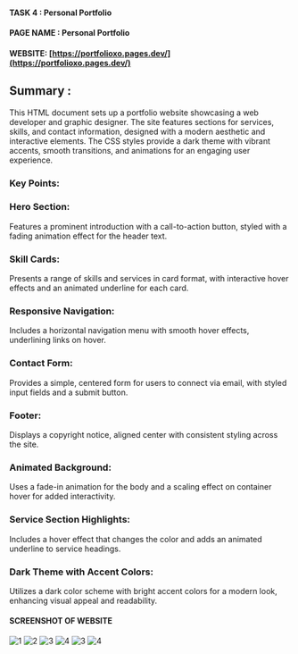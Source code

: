 

#### TASK 4  : Personal Portfolio

#### PAGE NAME : Personal Portfolio

#### WEBSITE: [https://portfolioxo.pages.dev/](https://portfolioxo.pages.dev/)

## Summary :
This HTML document sets up a portfolio website showcasing a web developer and graphic designer. The site features sections for services, skills, and contact information, designed with a modern aesthetic and interactive elements. The CSS styles provide a dark theme with vibrant accents, smooth transitions, and animations for an engaging user experience.

### Key Points:




### Hero Section: 
Features a prominent introduction with a call-to-action button, styled with a fading animation effect for the header text.

### Skill Cards:
 Presents a range of skills and services in card format, with interactive hover effects and an animated underline for each card.

### Responsive Navigation: 
Includes a horizontal navigation menu with smooth hover effects, underlining links on hover.

### Contact Form: 
Provides a simple, centered form for users to connect via email, with styled input fields and a submit button.

### Footer: 
Displays a copyright notice, aligned center with consistent styling across the site.

### Animated Background: 
Uses a fade-in animation for the body and a scaling effect on container hover for added interactivity.

### Service Section Highlights: 
Includes a hover effect that changes the color and adds an animated underline to service headings.

### Dark Theme with Accent Colors: 
Utilizes a dark color scheme with bright accent colors for a modern look, enhancing visual appeal and readability.

#### SCREENSHOT OF WEBSITE

![1](https://github.com/user-attachments/assets/18108d49-b303-4e53-9827-6de48b1fbf85)
![2](https://github.com/user-attachments/assets/5aa64dd6-2a13-429f-978c-98cbd6be5c9c)
![3](https://github.com/user-attachments/assets/420ceaa9-e7ee-4fbb-8983-9a67ef9ee36b)
![4](https://github.com/user-attachments/assets/17de2762-d7e2-4e08-b257-9758438653b8)
![3](https://github.com/user-attachments/assets/d05e7305-204b-4dfd-b710-74de8fa49d49)
![4](https://github.com/user-attachments/assets/9af9be44-5fb4-4a51-8a2a-3aa4baf7d1b3)
